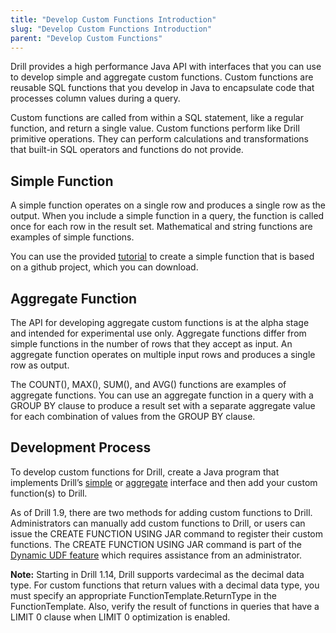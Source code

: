 ```yaml
---
title: "Develop Custom Functions Introduction"
slug: "Develop Custom Functions Introduction"
parent: "Develop Custom Functions"
---
```

Drill provides a high performance Java API with interfaces that you can use to develop simple and aggregate custom functions. Custom functions are reusable SQL functions that you develop in Java to encapsulate code that processes column values during a query.

Custom functions are called from within a SQL statement, like a regular function, and return a single value. Custom functions perform like Drill primitive operations. They can perform calculations and transformations that built-in SQL operators and functions do not provide.

## Simple Function

A simple function operates on a single row and produces a single row as the
output. When you include a simple function in a query, the function is called
once for each row in the result set. Mathematical and string functions are
examples of simple functions.

You can use the provided [tutorial]({{site.baseurl}}/docs/tutorial-develop-a-simple-function/) to create a simple function that is based on a github project, which you can download.

## Aggregate Function

The API for developing aggregate custom functions is at the alpha stage and intended for experimental use only. Aggregate functions differ from simple functions in the number of rows that they accept as input. An aggregate function operates on multiple input rows
and produces a single row as output.

The COUNT(), MAX(), SUM(), and AVG() functions are examples of aggregate functions. You can use an aggregate function in a query with a GROUP BY clause to produce a result set with a
separate aggregate value for each combination of values from the GROUP BY clause.

## Development Process
To develop custom functions for Drill, create a Java program that implements Drill’s [simple]({{site.baseurl}}/docs/developing-a-simple-function/) or [aggregate]({{site.baseurl}}/docs/developing-an-aggregate-function/) interface and then add your custom function(s) to Drill.

As of Drill 1.9, there are two methods for adding custom functions to Drill. Administrators can manually add custom functions to Drill, or users can issue the CREATE FUNCTION USING JAR command to register their custom functions. The CREATE FUNCTION USING JAR command is part of the [Dynamic UDF feature]({{site.baseurl}}/docs/dynamic-udfs/) which requires assistance from an administrator.

**Note:** Starting in Drill 1.14, Drill supports vardecimal as the decimal data type. For custom functions that return values with a decimal data type, you must specify an appropriate FunctionTemplate.ReturnType in the FunctionTemplate. Also, verify the result of functions in queries that have a LIMIT 0 clause when LIMIT 0 optimization is enabled.
